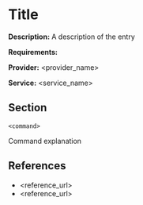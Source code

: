 # Title

**Description:** A description of the entry

**Requirements:**

**Provider:** <provider_name>

**Service:** <service_name>

## Section

```
<command>
```

Command explanation
  
## References
* <reference_url>
* <reference_url>

